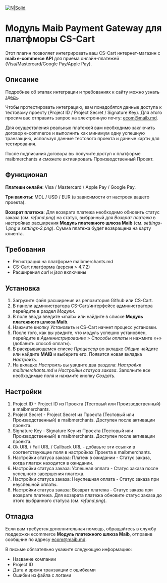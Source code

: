 [![N|Solid](https://www.maib.md/images/logo.svg)](https://www.maib.md)

# Модуль Maib Payment Gateway для платфморы CS-Cart
Этот плагин позволяет интегрировать ваш CS-Cart интернет-магазин с **maib e-commerce API** для приема онлайн-платежей (Visa/Mastercard/Google Pay/Apple Pay).

## Описание
Подробнее об этапах интеграции и требованиях к сайту можно узнать [здесь](https://docs.maibmerchants.md/ru/etapy-i-trebovaniya-k-integracii).

Чтобы протестировать интеграцию, вам понадобятся данные доступа к тестовому проекту (Project ID / Project Secret / Signature Key). Для этого просим вас отправить запрос на электронную почту: ecom@maib.md.

Для осуществления реальных платежей вам необходимо заключить договор e-commerce и выполнить как минимум одну успешную транзакцию, используя данные тестового проекта и данные карты для тестирования.

После подписания договора вы получите доступ к платформе maibmerchants и сможете активировать Производственный Проект.

## Функционал
**Платежи онлайн**: Visa / Mastercard / Apple Pay / Google Pay.

**Три валюты**: MDL / USD / EUR (в зависимости от настроек вашего проекта).

**Возврат платежа**: Для возврата платежа необходимо обновить статус заказа (см. _refund.png_) на статус, выбранный для _Возврат платежа_ в настройках расширения **Модуль платежного шлюза Maib** (см. _settings-1.png_ и _settings-2.png_). Сумма платежа будет возвращена на карту клиента.

## Требования
- Регистрация на платформе maibmerchants.md
- CS-Cart платформа (версия > 4.7.2)
- Расширения _curl_ и _json_ включены

## Установка
1. Загрузите файл расширения из репозитория Github или CS-Cart.
2. В панели администратора CS-Cart/интерфейсе администратора перейдите в раздел _Модули_.
3. В поле ввода введите «maib» или найдите в списке **Модуль платежного шлюза Maib**.
4. Нажмите кнопку _Установить_ и CS-Cart начнет процесс установки.
5. После того, как вы увидите, что модуль успешно установлен, перейдите в _Администрирование_ > _Способы оплаты_ и нажмите «+» (добавить способ оплаты).
6. В раскрывающемся списке _Процессор_ во вкладке _Общие_ найдите или найдите **MAIB** и выберите его. Появится новая вкладка _Настроить_.
7. На вкладке _Настроить_ вы увидите два раздела: _Настройки maibmerchants.md_ и _Настройки статуса заказа_. Заполните все необходимые поля и нажмите кнопку _Создать_.

## Настройки
1. Project ID - Project ID из Проекта (Тестовый или Производственный) в maibmerchants.
2. Project Secret -  Project Secret из Проекта (Тестовый или Производственный) в maibmerchants. Доступен после активации проекта.
3. Signature Key - Signature Key из Проекта (Тестовый или Производственный) в maibmerchants. Доступен после активации проекта.
4. Ok URL / Fail URL / Callback URL - добавьте эти ссылки в соответствующие поля в настройках Проекта в maibmerchants.
5. Настройки статуса заказа: Платеж в ожидании - Статус заказа, когда платеж находится в ожидании.
6. Настройки статуса заказа: Успешная оплата - Статус заказа после успешного завершения платежа.
7. Настройки статуса заказа: Неуспешная оплата - Статус заказа при неуспешной оплаты.
8. Настройки статуса заказа: Возврат платежа - Статус заказа при возврате платежа. Для возврата платежа обновите статус заказа до этого выбранного статуса (см. _refund.png_).

## Отладка
Если вам требуется дополнительная помощь, обращайтесь в службу поддержки ecommerce **Модуль платежного шлюза Maib**, отправив сообщние по адресу ecom@maib.md.

В письме обязательно укажите следующую информацию:
- Название компании
- Project ID
- Дата и время транзакции с ошибками
- Ошибки из файла с логами